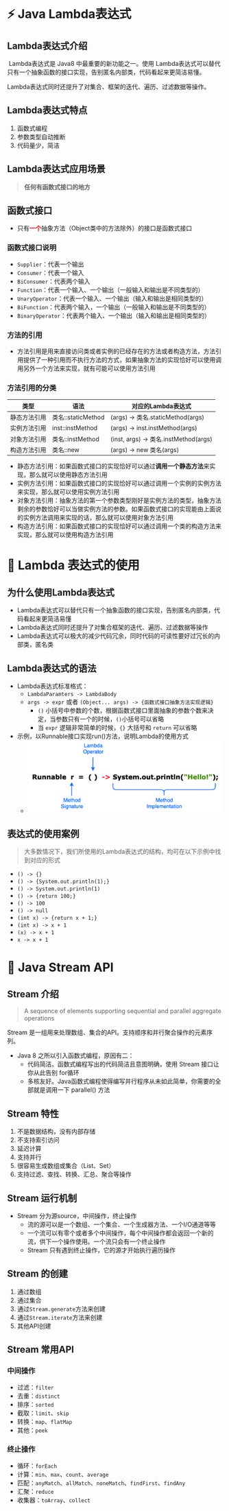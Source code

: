 # ⚡️ Java Lambda表达式

## Lambda表达式介绍

​		Lambda表达式是 Java8 中最重要的新功能之一。使用 Lambda表达式可以替代只有一个抽象函数的接口实现，告别匿名内部类，代码看起来更简洁易懂。

​		Lambda表达式同时还提升了对集合、框架的迭代、遍历、过滤数据等操作。

## Lambda表达式特点

1. 函数式编程
2. 参数类型自动推断
3. 代码量少，简洁

## Lambda表达式应用场景

>  **任何有函数式接口的地方**

## 函数式接口

- 只有<b style="color:#ff0000">一个</b>抽象方法（Object类中的方法除外）的接口是函数式接口

### 函数式接口说明

- `Supplier`：代表一个输出
- `Consumer`：代表一个输入
- `BiConsumer`：代表两个输入
- `Function`：代表一个输入、一个输出（一般输入和输出是不同类型的）
- `UnaryOperator`：代表一个输入、一个输出（输入和输出是相同类型的）
- `BiFunction`：代表两个输入，一个输出（一般输入和输出是不同类型的）
- `BinaryOperator`：代表两个输入、一个输出（输入和输出是相同类型的）

### 方法的引用

- 方法引用是用来直接访问类或者实例的已经存在的方法或者构造方法，方法引用提供了一种引用而不执行方法的方式，如果抽象方法的实现恰好可以使用调用另外一个方法来实现，就有可能可以使用方法引用

### 方法引用的分类

| 类型         | 语法               | 对应的Lambda表达式                    |
| ------------ | ------------------ | ------------------------------------- |
| 静态方法引用 | 类名::staticMethod | (args) -> 类名.staticMethod(args)     |
| 实例方法引用 | inst::instMethod   | (args) -> inst.instMethod(args)       |
| 对象方法引用 | 类名::instMethod   | (inst, args) -> 类名.instMethod(args) |
| 构造方法引用 | 类名::new          | (args) -> new 类名(args)              |

- 静态方法引用：如果函数式接口的实现恰好可以通过**调用一个静态方法**来实现，那么就可以使用静态方法引用
- 实例方法引用：如果函数式接口的实现恰好可以通过调用一个实例的实例方法来实现，那么就可以使用实例方法引用
- 对象方法引用：抽象方法的第一个参数类型刚好是实例方法的类型，抽象方法剩余的参数恰好可以当做实例方法的参数。如果函数式接口的实现能由上面说的实例方法调用来实现的话，那么就可以使用对象方法引用
- 构造方法引用：如果函数式接口的实现恰好可以通过调用一个类的构造方法来实现，那么就可以使用构造方法引用

# 🌈 Lambda 表达式的使用

## 为什么使用Lambda表达式

- Lambda表达式可以替代只有一个抽象函数的接口实现，告别匿名内部类，代码看起来更简洁易懂
- Lambda表达式同时还提升了对集合框架的迭代、遍历、过滤数据等操作
- Lambda表达式可以极大的减少代码冗余，同时代码的可读性要好过冗长的内部类，匿名类

## Lambda表达式的语法

- Lambda表达式标准格式：
  - `LambdaParamters -> LambdaBody`
  - `args -> expr` 或者 `(Object... args) -> {函数式接口抽象方法实现逻辑}`
    - `()` 小括号中参数的个数，根据函数式接口里面抽象的参数个数来决定，当参数只有一个的时候，`()`小括号可以省略
    - 当 `expr` 逻辑非常简单的时候，`{}` 大括号和 `return` 可以省略
- 示例，以Runnable接口实现run()方法，说明Lambda的使用方式
  - ![image-20220723174912619](images/image-20220723174912619.png)

## 表达式的使用案例

> 大多数情况下，我们所使用的Lambda表达式的结构，均可在以下示例中找到对应的形式

- `() -> {}`
- `() -> {System.out.println(1);}`
- `() -> System.out.println(1)`
- `() -> {return 100;}`
- `() -> 100`
- `() -> null`
- `(int x) -> {return x + 1;}`
- `(int x) -> x + 1`
- `(x) -> x + 1`
- `x -> x + 1`

# 🌟 Java Stream API

## Stream 介绍

> A sequence of elements supporting sequential and parallel aggregate operations

Stream 是一组用来处理数组、集合的API。支持顺序和并行聚合操作的元素序列。

- Java 8 之所以引入函数式编程，原因有二：
  - 代码简洁。函数式编程写出的代码简洁且意图明确，使用 Stream 接口让你从此告别 for循环
  - 多核友好。Java函数式编程使得编写并行程序从未如此简单，你需要的全部就是调用一下 parallel() 方法

## Stream 特性

1. 不是数据结构，没有内部存储
2. 不支持索引访问
3. 延迟计算
4. 支持并行
5. 很容易生成数组或集合（List、Set）
6. 支持过滤、查找、转换、汇总、聚合等操作

## Stream 运行机制

- Stream 分为源source，中间操作，终止操作
  - 流的源可以是一个数组、一个集合、一个生成器方法、一个I/O通道等等
  - 一个流可以有零个或者多个中间操作，每个中间操作都会返回一个新的流，供下一个操作使用。一个流只会有一个终止操作
  - Stream 只有遇到终止操作，它的源才开始执行遍历操作

## Stream 的创建

1. 通过数组
2. 通过集合
3. 通过`Stream.generate`方法来创建
4. 通过`Stream.iterate`方法来创建
5. 其他API创建

## Stream 常用API

### 中间操作

- 过滤：`filter`
- 去重：`distinct`
- 排序：`sorted`
- 截取：`limit`、`skip`
- 转换：`map`、`flatMap`
- 其他：`peek`

### 终止操作

- 循环：`forEach`
- 计算：`min`、`max`、`count`、`average`
- 匹配：`anyMatch`、`allMatch`、`noneMatch`、`findFirst`、`findAny`
- 汇聚：`reduce`
- 收集器：`toArray`、`collect`
